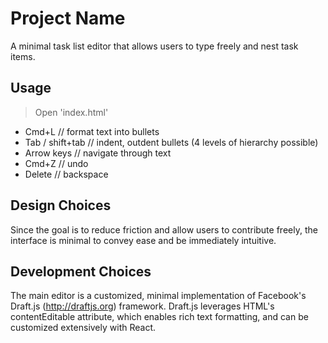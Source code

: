# Project Name
A minimal task list editor that allows users to type freely and nest task items.


## Usage
> Open 'index.html'
- Cmd+L // format text into bullets
- Tab / shift+tab // indent, outdent bullets (4 levels of hierarchy possible)
- Arrow keys // navigate through text
- Cmd+Z // undo
- Delete // backspace


## Design Choices
Since the goal is to reduce friction and allow users to contribute freely, the interface is minimal to convey ease and be immediately intuitive. 


## Development Choices
The main editor is a customized, minimal implementation of Facebook's Draft.js (http://draftjs.org) framework. Draft.js leverages HTML's contentEditable attribute, which enables rich text formatting, and can be customized extensively with React.
